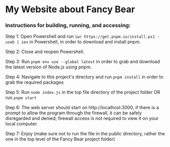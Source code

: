# My Website about Fancy Bear
### Instructions for building, running, and accessing:
Step 1: Open Powershell and run `iwr https://get.pnpm.io/install.ps1 -useb | iex` in Powershell, in order to download and install pnpm.

Step 2: Close and reopen Powershell.

Step 3: Run `pnpm env use --global latest` in order to grab and download the latest version of Node.js using pnpm.

Step 4: Navigate to this project's directory and run `pnpm install` in order to grab the required packages

Step 5: Run `node index.js` in the top file directory of the project folder OR run `pnpm start`

Step 6: The web server should start on http://localhost:3000, if there is a prompt to allow the program through the firewall, it can be safely disregarded and denied; firewall access is not required to view it on your local computer.

Step 7: Enjoy (make sure not to run the file in the public directory, rather the one in the top level of the Fancy Bear project folder)